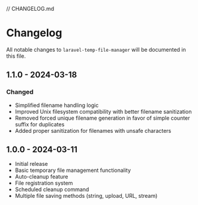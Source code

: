// CHANGELOG.md
# Changelog

All notable changes to `laravel-temp-file-manager` will be documented in this file.

## 1.1.0 - 2024-03-18

### Changed
- Simplified filename handling logic
- Improved Unix filesystem compatibility with better filename sanitization
- Removed forced unique filename generation in favor of simple counter suffix for duplicates
- Added proper sanitization for filenames with unsafe characters

## 1.0.0 - 2024-03-11

- Initial release
- Basic temporary file management functionality
- Auto-cleanup feature
- File registration system
- Scheduled cleanup command
- Multiple file saving methods (string, upload, URL, stream)
